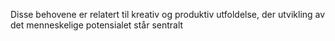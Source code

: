 Disse behovene er relatert til kreativ og produktiv utfoldelse, der utvikling av det menneskelige potensialet står sentralt